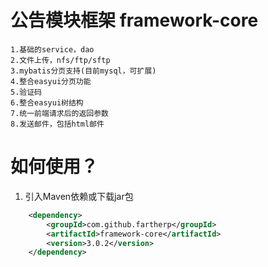 # 公告模块框架 framework-core
```
1.基础的service，dao
2.文件上传，nfs/ftp/sftp
3.mybatis分页支持(目前mysql，可扩展)
4.整合easyui分页功能
5.验证码
6.整合easyui树结构
7.统一前端请求后的返回参数
8.发送邮件，包括html邮件
```

# 如何使用？
1. 引入Maven依赖或下载jar包

``` xml
    <dependency>
        <groupId>com.github.fartherp</groupId>
        <artifactId>framework-core</artifactId>
        <version>3.0.2</version>
    </dependency>
```